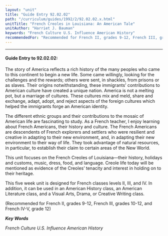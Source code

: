 ```yaml
---
layout: "unit"
title: "Guide Entry 92.02.02"
path: "/curriculum/guides/1992/2/92.02.02.x.html"
unitTitle: "French Creoles in Louisiana: An American Tale"
unitAuthor: "Harriet J. Bauman"
keywords: "French Culture U.S. Influence American History"
recommendedFor: "Recommended for French II, grades 9-12, French III, grades 10-12, and French IV-V, grade 12"
---
```

<body>
<hr/>
 <h4>
  Guide Entry to 92.02.02:
 </h4>
 The story of America reflects a rich history of the many peoples who came to this continent to begin a new life. Some came willingly, looking for the challenges and the rewards; others were sent, in shackles, from prisons or as slaves. Their origins notwithstanding, these immigrants’ contributions to American culture have created a unique nation. America is not a melting pot, but a marriage of cultures. These cultures mix and meld, share and exchange, adapt, adopt, and reject aspects of the foreign cultures which helped the immigrants forge an American identity.
 <p>
  The different ethnic groups and their contributions to the mosaic of American life are fascinating to study. As a French teacher, I enjoy learning about French Americans, their history and culture. The French Americans are descendents of French explorers and settlers who were resilient and creative in adapting to their new environment, and, in adapting their new environment to their way of life. They took advantage of natural resources, in particular, to establish their claim to certain areas of the New World.
 </p>
 <p>
  This unit focuses on the French Creoles of Louisiana—their history, holidays and customs, music, dress, food, and language. Creole life today will be mentioned as evidence of the Creoles’ tenacity and interest in holding on to their heritage.
 </p>
 <p>
  This five week unit is designed for French classes levels II, III, and IV. In addition, it can be used in an American History class, an American Literature class, and a Visual Arts, Drama, or Creative Writing class.
 </p>
 <p>
  (Recommended for French II, grades 9-12, French III, grades 10-12, and French IV-V, grade 12)
 </p>
<p>
  <b>
   <i>
    Key Words
   </i>
  </b>
  <br/>
 </p>
 <p>
  <i>
   French Culture U.S. Influence American History
  </i>
 </p>

</body>